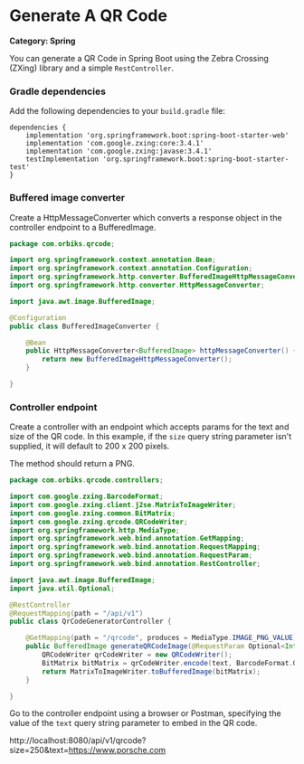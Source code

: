 # Generate A QR Code

__Category: Spring__

You can generate a QR Code in Spring Boot using the Zebra Crossing (ZXing) library and a simple `RestController`.

### Gradle dependencies

Add the following dependencies to your `build.gradle` file:

```shell
dependencies {
	implementation 'org.springframework.boot:spring-boot-starter-web'
	implementation 'com.google.zxing:core:3.4.1'
	implementation 'com.google.zxing:javase:3.4.1'
	testImplementation 'org.springframework.boot:spring-boot-starter-test'
}
```

### Buffered image converter

Create a HttpMessageConverter which converts a response object in the controller endpoint to a BufferedImage.

```java
package com.orbiks.qrcode;

import org.springframework.context.annotation.Bean;
import org.springframework.context.annotation.Configuration;
import org.springframework.http.converter.BufferedImageHttpMessageConverter;
import org.springframework.http.converter.HttpMessageConverter;

import java.awt.image.BufferedImage;

@Configuration
public class BufferedImageConverter {

    @Bean
    public HttpMessageConverter<BufferedImage> httpMessageConverter() {
        return new BufferedImageHttpMessageConverter();
    }

}

```

### Controller endpoint

Create a controller with an endpoint which accepts params for the text and size of the QR code. In this example, if the `size` query string parameter isn't supplied, it will default to 200 x 200 pixels.

The method should return a PNG.

```java
package com.orbiks.qrcode.controllers;

import com.google.zxing.BarcodeFormat;
import com.google.zxing.client.j2se.MatrixToImageWriter;
import com.google.zxing.common.BitMatrix;
import com.google.zxing.qrcode.QRCodeWriter;
import org.springframework.http.MediaType;
import org.springframework.web.bind.annotation.GetMapping;
import org.springframework.web.bind.annotation.RequestMapping;
import org.springframework.web.bind.annotation.RequestParam;
import org.springframework.web.bind.annotation.RestController;

import java.awt.image.BufferedImage;
import java.util.Optional;

@RestController
@RequestMapping(path = "/api/v1")
public class QrCodeGeneratorController {

    @GetMapping(path = "/qrcode", produces = MediaType.IMAGE_PNG_VALUE)
    public BufferedImage generateQRCodeImage(@RequestParam Optional<Integer> size, @RequestParam String text) throws Exception {
        QRCodeWriter qrCodeWriter = new QRCodeWriter();
        BitMatrix bitMatrix = qrCodeWriter.encode(text, BarcodeFormat.QR_CODE, size.orElse(200), size.orElse(200));
        return MatrixToImageWriter.toBufferedImage(bitMatrix);
    }

}
```

Go to the controller endpoint using a browser or Postman, specifying the value of the `text` query string parameter to embed in the QR code.

http://localhost:8080/api/v1/qrcode?size=250&text=https://www.porsche.com

